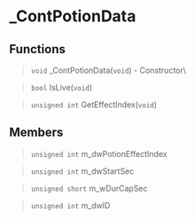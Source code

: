 # _ContPotionData
 
## Functions
 
> `void` _ContPotionData(`void`) - Constructor\
 
> `bool` IsLive(`void`)
 
> `unsigned int` GetEffectIndex(`void`)
 
## Members
 
> `unsigned int` m_dwPotionEffectIndex
 
> `unsigned int` m_dwStartSec
 
> `unsigned short` m_wDurCapSec
 
> `unsigned int` m_dwID
 
